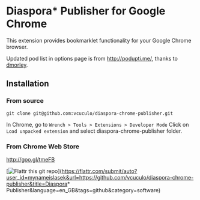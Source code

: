 # Diaspora* Publisher for Google Chrome

This extension provides bookmarklet functionality for your Google Chrome browser.

Updated pod list in options page is from http://podupti.me/, thanks to [dmorley](https://github.com/dmorley).

## Installation

### From source

    git clone git@github.com:vcuculo/diaspora-chrome-publisher.git
  
In Chrome, go to `Wrench > Tools > Extensions > Developer Mode`
Click on `Load unpacked extension` and select diaspora-chrome-publisher folder.

### From Chrome Web Store

   http://goo.gl/tmeFB

[![Flattr this git repo](http://api.flattr.com/button/flattr-badge-large.png)](https://flattr.com/submit/auto?user_id=mynameislasek&url=https://github.com/vcuculo/diaspora-chrome-publisher&title=Diaspora* Publisher&language=en_GB&tags=github&category=software) 